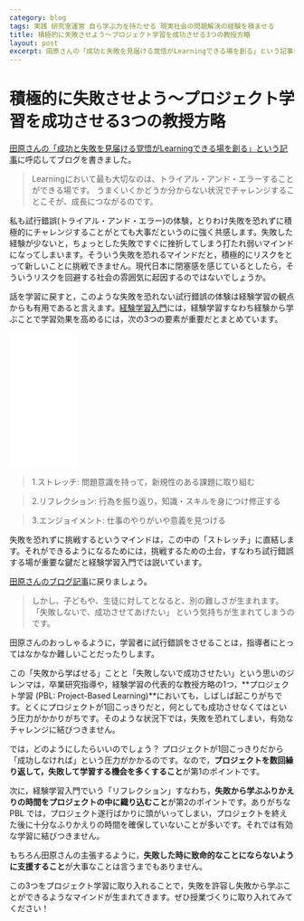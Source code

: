 ```yaml
---
category: blog
tags: 実践 研究室運営 自ら学ぶ力を持たせる 現実社会の問題解決の経験を積ませる
title: 積極的に失敗させよう〜プロジェクト学習を成功させる3つの教授方略
layout: post
excerpt: 田原さんの「成功と失敗を見届ける覚悟がLearningできる場を創る」という記事に呼応してブログを書きました。
---
```

# 積極的に失敗させよう〜プロジェクト学習を成功させる3つの教授方略

[田原さんの「成功と失敗を見届ける覚悟がLearningできる場を創る」という記事](http://masatotahara.com/?p=1344)に呼応してブログを書きました。

> Learningにおいて最も大切なのは、トライアル・アンド・エラーすることができる場です。
うまくいくかどうか分からない状況でチャレンジすることこそが、成長につながるのです。

私も試行錯誤(トライアル・アンド・エラー)の体験，とりわけ失敗を恐れずに積極的にチャレンジすることがとても大事だというのに強く共感します。失敗した経験が少ないと，ちょっとした失敗ですぐに挫折してしまう打たれ弱いマインドになってしまいます。そういう失敗を恐れるマインドだと，積極的にリスクをとって新しいことに挑戦できません。現代日本に閉塞感を感じているとしたら，そういうリスクを回避する社会の雰囲気に起因するのではないでしょうか。

話を学習に戻すと，このような失敗を恐れない試行錯誤の体験は経験学習の観点からも有用であると言えます。[経験学習入門](//www.amazon.co.jp/gp/product/4478017298/ref=as_li_ss_tl?ie=UTF8&camp=247&creative=7399&creativeASIN=4478017298&linkCode=as2&tag=zacky1972-22)には，経験学習すなわち経験から学ぶことで学習効果を高めるには，次の3つの要素が重要だとまとめています。

<iframe src="//rcm-fe.amazon-adsystem.com/e/cm?lt1=_blank&bc1=000000&IS2=1&bg1=FFFFFF&fc1=000000&lc1=0000FF&t=zacky1972-22&o=9&p=8&l=as4&m=amazon&f=ifr&ref=ss_til&asins=4478017298" style="width:120px;height:240px;" scrolling="no" marginwidth="0" marginheight="0" frameborder="0"></iframe>

> 1.ストレッチ: 問題意識を持って，新規性のある課題に取り組む

> 2.リフレクション: 行為を振り返り，知識・スキルを身につけ修正する

> 3.エンジョイメント: 仕事のやりがいや意義を見つける

失敗を恐れずに挑戦するというマインドは，この中の「ストレッチ」に直結します。それができるようになるためには，挑戦するための土台，すなわち試行錯誤する場が重要な鍵だと経験学習入門では説いています。

[田原さんのブログ記事](http://masatotahara.com/?p=1344)に戻りましょう。

> しかし、子どもや、生徒に対してとなると、別の難しさが生まれます。
「失敗しないで、成功させてあげたい」
という気持ちが生まれてしまうのです。

田原さんのおっしゃるように，学習者に試行錯誤をさせることは，指導者にとってはなかなか難しいことだったりします。

この「失敗から学ばせる」ことと「失敗しないで成功させたい」という思いのジレンマは，卒業研究指導や，経験学習の代表的な教授方略の1つ，**プロジェクト学習 (PBL: Project-Based Learning)**においても，しばしば起こりがちです。とくにプロジェクトが1回こっきりだと，何としても成功させなくてはという圧力がかかりがちです。そのような状況下では，失敗を恐れてしまい，有効なチャレンジに結びつきません。

では，どのようにしたらいいのでしょう？ プロジェクトが1回こっきりだから「成功しなければ」という圧力がかかるのです。なので，**プロジェクトを数回繰り返して，失敗して学習する機会を多くすること**が第1のポイントです。

次に，経験学習入門でいう「リフレクション」すなわち，**失敗から学ぶふりかえりの時間をプロジェクトの中に織り込むこと**が第2のポイントです。ありがちな PBL では，プロジェクト遂行ばかりに頭がいってしまい，プロジェクトを終えた後に十分なふりかえりの時間を確保していないことが多いです。それでは有効な学習に結びつきません。

もちろん田原さんの主張するように，**失敗した時に致命的なことにならないように支援すること**が大事なことは言うまでもありません。

この3つをプロジェクト学習に取り入れることで，失敗を許容し失敗から学ぶことができるようなマインドが生まれてきます。ぜひ授業づくりに取り入れてみてください！
